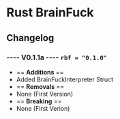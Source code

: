 # Rust BrainFuck

## Changelog

### ---- V0.1.1a ---- ```rbf = "0.1.0"```
- == **Additions** ==
- Added BrainFuckInterpreter Struct
- == **Removals** ==
- None (First Version)
- == **Breaking** ==
- None (First Verion)
